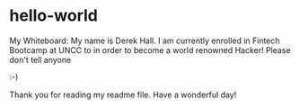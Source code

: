 # hello-world
My Whiteboard: 
My name is Derek Hall. I am currently enrolled in Fintech Bootcamp at UNCC to in order to become a world renowned Hacker! Please don't tell anyone

:-)

Thank you for reading my readme file.
Have a wonderful day!

